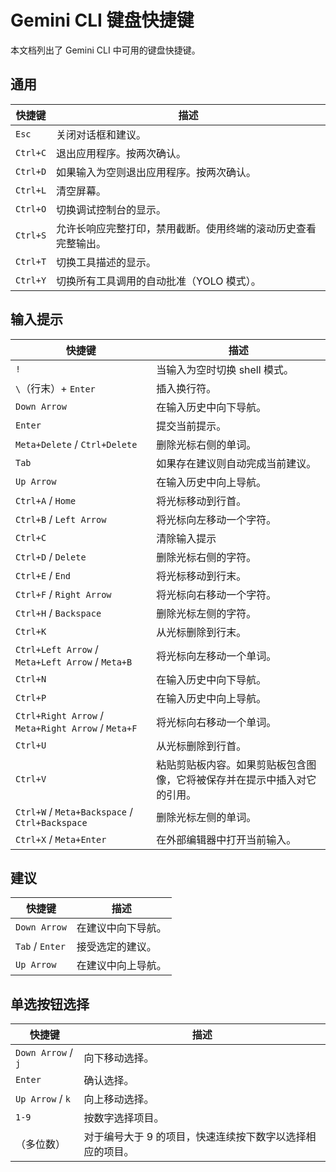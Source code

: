 # Gemini CLI 键盘快捷键

本文档列出了 Gemini CLI 中可用的键盘快捷键。

## 通用

| 快捷键   | 描述                                                                                               |
| -------- | -------------------------------------------------------------------------------------------------- |
| `Esc`    | 关闭对话框和建议。                                                                                 |
| `Ctrl+C` | 退出应用程序。按两次确认。                                                                         |
| `Ctrl+D` | 如果输入为空则退出应用程序。按两次确认。                                                           |
| `Ctrl+L` | 清空屏幕。                                                                                         |
| `Ctrl+O` | 切换调试控制台的显示。                                                                             |
| `Ctrl+S` | 允许长响应完整打印，禁用截断。使用终端的滚动历史查看完整输出。                                     |
| `Ctrl+T` | 切换工具描述的显示。                                                                               |
| `Ctrl+Y` | 切换所有工具调用的自动批准（YOLO 模式）。                                                          |

## 输入提示

| 快捷键                                         | 描述                                                                                                         |
| ---------------------------------------------- | ------------------------------------------------------------------------------------------------------------ |
| `!`                                            | 当输入为空时切换 shell 模式。                                                                                |
| `\`（行末）+ `Enter`                           | 插入换行符。                                                                                                 |
| `Down Arrow`                                   | 在输入历史中向下导航。                                                                                       |
| `Enter`                                        | 提交当前提示。                                                                                               |
| `Meta+Delete` / `Ctrl+Delete`                  | 删除光标右侧的单词。                                                                                         |
| `Tab`                                          | 如果存在建议则自动完成当前建议。                                                                             |
| `Up Arrow`                                     | 在输入历史中向上导航。                                                                                       |
| `Ctrl+A` / `Home`                              | 将光标移动到行首。                                                                                           |
| `Ctrl+B` / `Left Arrow`                        | 将光标向左移动一个字符。                                                                                     |
| `Ctrl+C`                                       | 清除输入提示                                                                                                 |
| `Ctrl+D` / `Delete`                            | 删除光标右侧的字符。                                                                                         |
| `Ctrl+E` / `End`                               | 将光标移动到行末。                                                                                           |
| `Ctrl+F` / `Right Arrow`                       | 将光标向右移动一个字符。                                                                                     |
| `Ctrl+H` / `Backspace`                         | 删除光标左侧的字符。                                                                                         |
| `Ctrl+K`                                       | 从光标删除到行末。                                                                                           |
| `Ctrl+Left Arrow` / `Meta+Left Arrow` / `Meta+B` | 将光标向左移动一个单词。                                                                                   |
| `Ctrl+N`                                       | 在输入历史中向下导航。                                                                                       |
| `Ctrl+P`                                       | 在输入历史中向上导航。                                                                                       |
| `Ctrl+Right Arrow` / `Meta+Right Arrow` / `Meta+F` | 将光标向右移动一个单词。                                                                               |
| `Ctrl+U`                                       | 从光标删除到行首。                                                                                           |
| `Ctrl+V`                                       | 粘贴剪贴板内容。如果剪贴板包含图像，它将被保存并在提示中插入对它的引用。                                     |
| `Ctrl+W` / `Meta+Backspace` / `Ctrl+Backspace` | 删除光标左侧的单词。                                                                                       |
| `Ctrl+X` / `Meta+Enter`                        | 在外部编辑器中打开当前输入。                                                                                 |

## 建议

| 快捷键        | 描述                           |
| ------------- | ------------------------------ |
| `Down Arrow`  | 在建议中向下导航。             |
| `Tab` / `Enter` | 接受选定的建议。             |
| `Up Arrow`    | 在建议中向上导航。             |

## 单选按钮选择

| 快捷键             | 描述                                                                                               |
| ------------------ | -------------------------------------------------------------------------------------------------- |
| `Down Arrow` / `j` | 向下移动选择。                                                                                     |
| `Enter`            | 确认选择。                                                                                         |
| `Up Arrow` / `k`   | 向上移动选择。                                                                                     |
| `1-9`              | 按数字选择项目。                                                                                   |
| （多位数）         | 对于编号大于 9 的项目，快速连续按下数字以选择相应的项目。                                          |
